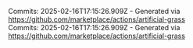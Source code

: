 Commits: 2025-02-16T17:15:26.909Z - Generated via https://github.com/marketplace/actions/artificial-grass
<br>
Commits: 2025-02-16T17:15:26.909Z - Generated via https://github.com/marketplace/actions/artificial-grass
<br>
